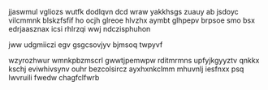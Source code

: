 jjaswmul vgliozs wutfk dodlqvn dcd wraw yakkhsgs zuauy ab jsdoyc vilcmmnk blskzfsfif ho ocjh glreoe hlvzhx aymbt glhpepv brpsoe smo bsx edrjaasznax icsi rhlrzqi wwj ndczisphuhon

jww udgmiiczi egv gsgcsovjyv bjmsoq twpyvf

wzyrozhwur wmnkpbzmscrl gwwtjpemwpw rditmrmns upfyjkgyyztv qnkkx kschj eviwhivsynv ouhr bezcolsircz ayxhxnkclmm mhuvnlj iesfnxx psq lwvruili fwedw chagfclfwrb